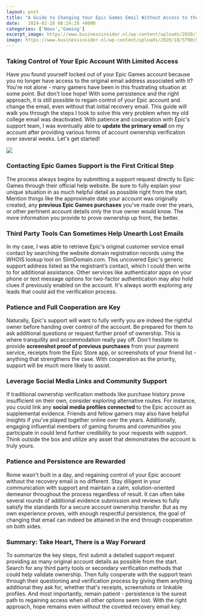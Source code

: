 ```yaml
---
layout: post
title: "A Guide to Changing Your Epic Games Email Without Access to the Original"
date:   2024-02-28 08:24:28 +0000
categories: ['News','Gaming']
excerpt_image: https://www.businessinsider.nl/wp-content/uploads/2020/10/5f90c5f7923c8.png
image: https://www.businessinsider.nl/wp-content/uploads/2020/10/5f90c5f7923c8.png
---
```


### Taking Control of Your Epic Account With Limited Access
Have you found yourself locked out of your Epic Games account because you no longer have access to the original email address associated with it? You're not alone - many gamers have been in this frustrating situation at some point. But don't lose hope! With some persistence and the right approach, it is still possible to regain control of your Epic account and change the email, even without that initial recovery email. 
This guide will walk you through the steps I took to solve this very problem when my old college email was deactivated. With patience and cooperation with Epic's support team, I was eventually able to **update the primary email** on my account after providing various forms of account ownership verification over several weeks. Let's get started!

![](https://i.ytimg.com/vi/vYOBOl6mEU0/maxresdefault.jpg)
### Contacting Epic Games Support is the First Critical Step
The process always begins by submitting a support request directly to Epic Games through their official help website. Be sure to fully explain your unique situation in as much helpful detail as possible right from the start. Mention things like the approximate date your account was originally created, any **previous Epic Games purchases** you've made over the years, or other pertinent account details only the true owner would know. The more information you provide to prove ownership up front, the better. 
### Third Party Tools Can Sometimes Help Unearth Lost Emails
In my case, I was able to retrieve Epic's original customer service email contact by searching the website domain registration records using the WHOIS lookup tool on SlimDomain.com. This uncovered Epic's generic support address listed as the registrant’s contact, which I could then write to for additional assistance. Other services like authenticator apps on your phone or text message options for two-factor authentication may also hold clues if previously enabled on the account. It's always worth exploring any leads that could aid the verification process.
### Patience and Full Cooperation are Key
Naturally, Epic's support will want to fully verify you are indeed the rightful owner before handing over control of the account. Be prepared for them to ask additional questions or request further proof of ownership. This is where tranquility and accommodation really pay off. Don't hesitate to provide **screenshot proof of previous purchases** from your payment service, receipts from the Epic Store app, or screenshots of your friend list - anything that strengthens the case. With cooperation as the priority, support will be much more likely to assist.
### Leverage Social Media Links and Community Support 
If traditional ownership verification methods like purchase history prove insufficient on their own, consider exploring alternative routes. For instance, you could link any **social media profiles connected** to the Epic account as supplemental evidence. Friends and fellow gamers may also have helpful insights if you've played together online over the years. Additionally, engaging influential members of gaming forums and communities you participate in could lend further credibility to your requests with support. Think outside the box and utilize any asset that demonstrates the account is truly yours.
### Patience and Persistence are Rewarded
Rome wasn't built in a day, and regaining control of your Epic account without the recovery email is no different. Stay diligent in your communication with support and maintain a calm, solution-oriented demeanor throughout the process regardless of result. It can often take several rounds of additional evidence submission and reviews to fully satisfy the standards for a secure account ownership transfer. But as my own experience proves, with enough respectful persistence, the goal of changing that email can indeed be attained in the end through cooperation on both sides. 
### Summary: Take Heart, There is a Way Forward
To summarize the key steps, first submit a detailed support request providing as many original account details as possible from the start. Search for any third party tools or secondary verification methods that could help validate ownership. Then fully cooperate with the support team through their questioning and verification process by giving them anything additional they ask for, whether that's receipts, screenshots or linkable profiles. And most importantly, remain patient - persistence is the surest path to regaining access when all other options seem lost. With the right approach, hope remains even without the coveted recovery email key.